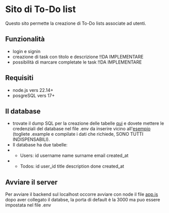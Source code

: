 # Sito di To-Do list

Questo sito permette la creazione di To-Do lists associate ad utenti.

## Funzionalità

- login e signin
- creazione di task con titolo e descrizione !!DA IMPLEMENTARE
- possibilità di marcare completate le task !!DA IMPLEMENTARE

## Requisiti

- node.js vers 22.14+
- posgreSQL vers 17+

## Il database

- trovate il dump SQL per la creazione delle tabelle [qui](main/databaseSetup.sql) e dovete mettere le credenziali del database nel file .env da inserire vicino all'[esempio](main/.env.example) (togliete .example e compilate i dati che richiede, SONO TUTTI INDISPENSABILI).
- Il database ha due tabelle:
- - Users: id username name surname email created_at
- - Todos: id user_id title description done created_at

## Avviare il server
Per avviare il backend sul localhost occorre avviare con node il file [app.js](main/app.js) dopo aver collegato il databse, la porta di default è la 3000 ma puo essere impostata nel file .env